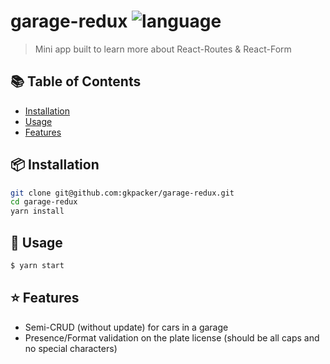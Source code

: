# garage-redux ![language](https://img.shields.io/badge/language-javascript-blue.svg)

> Mini app built to learn more about React-Routes &amp; React-Form

## :books: Table of Contents

- [Installation](#package-installation)
- [Usage](#rocket-usage)
- [Features](#star-features)

## :package: Installation

```sh
git clone git@github.com:gkpacker/garage-redux.git
cd garage-redux
yarn install
```

## :rocket: Usage

```sh
$ yarn start
```

## :star: Features

* Semi-CRUD (without update) for cars in a garage
* Presence/Format validation on the plate license (should be all caps and no special characters)
